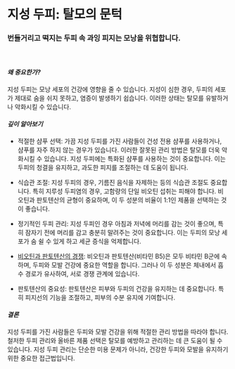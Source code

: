 
# 지성 두피: 탈모의 문턱

### 번들거리고 떡지는 두피 속 과잉 피지는 모낭을 위협합니다.   
　   
#### ***왜 중요한가?***    
지성 두피는 모낭 세포의 건강에 영향을 줄 수 있습니다. 지성이 심한 경우, 두피의 세포가 제대로 숨을 쉬지 못하고, 염증이 발생하기 쉽습니다. 이러한 상태는 탈모를 유발하거나 악화시킬 수 있습니다. 

#### ***깊이 알아보기*** 

- 적절한 샴푸 선택: 가끔 지성 두피를 가진 사람들이 건성 전용 샴푸를 사용하거나, 샴푸를 자주 하지 않는 경우가 있습니다. 이러한 잘못된 관리 방법은 탈모를 더욱 악화시킬 수 있습니다. 지성 두피에는 특화된 샴푸를 사용하는 것이 중요합니다. 이는 두피의 청결을 유지하고, 과도한 피지를 조절하는 데 도움이 됩니다. 

- 식습관 조절: 지성 두피의 경우, 기름진 음식을 자제하는 등의 식습관 조절도 중요합니다. 특히 지루성 두피염의 경우, 고함량의 단일 비오틴 섭취는 피해야 합니다. 비오틴과 판토텐산의 균형이 중요하며, 이 두 성분의 비율이 1:1인 제품을 선택하는 것이 좋습니다. 

- 정기적인 두피 관리: 지성 두피인 경우 아침과 저녁에 머리를 감는 것이 좋으며, 특히 잠자기 전에 머리를 감고 충분히 말려주는 것이 중요합니다. 이는 두피의 모낭 세포가 숨 쉴 수 있게 하고 세균 증식을 억제합니다. 

- [비오틴과 판토텐산의 경쟁](/m04/m0407/m040708): 비오틴과 판토텐산(비타민 B5)은 모두 비타민 B군에 속하며, 두피와 모발 건강에 중요한 역할을 합니다. 그러나 이 두 성분은 체내에서 흡수 경로가 유사하여, 서로 경쟁 관계에 있습니다. 

- 판토텐산의 중요성: 판토텐산은 피부와 두피의 건강을 유지하는 데 중요합니다. 특히 피지선의 기능을 조절하고, 피부의 수분 유지에 기여합니다. 

#### ***결론***     
지성 두피를 가진 사람들은 두피와 모발 건강을 위해 적절한 관리 방법을 따라야 합니다. 철저한 두피 관리와 올바른 제품 선택은 탈모를 예방하고 관리하는 데 큰 도움이 될 수 있습니다. 지성 두피 관리는 단순한 미용 문제가 아니라, 건강한 두피와 모발을 유지하기 위한 중요한 접근법입니다.
<!--stackedit_data:
eyJoaXN0b3J5IjpbMTg5NDM3MDI5NSwxNTg0NzE2NjU1XX0=
-->